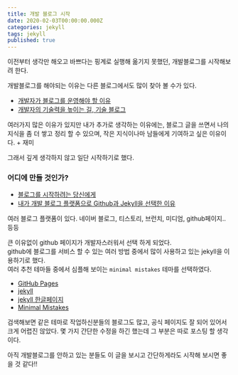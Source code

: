 ```yaml
---
title: 개발 블로그 시작
date: 2020-02-03T00:00:00.000Z
categories: jekyll
tags: jekyll
published: true
---
```

이전부터 생각만 해오고 바쁘다는 핑계로 실행해 옮기지 못했던, 개발블로그를 시작해보려 한다.

개발블로그를 해야되는 이유는 다른 블로그에서도 많이 찾아 볼 수가 있다.
* [개발자가 블로그를 운영해야 할 이유](https://taegon.kim/archives/7107)
* [개발자의 기술력을 높이는 길, 기술 블로그](https://brunch.co.kr/@thswlsgh/6)

여러가지 많은 이유가 있지만 내가 추가로 생각하는 이유에는, 블로그 글을 쓰면서 나의 지식을 좀 더 쌓고 정리 할 수 있으며, 작은 지식이나마 남들에게 기여하고 싶은 이유이다. + 재미

그래서 깊게 생각하지 않고 일단 시작하기로 했다.



### 어디에 만들 것인가?
* [블로그를 시작하려는 당신에게](https://cheese10yun.github.io/blog-start/)
* [내가 개발 블로그 플랫폼으로 Github과 Jekyll을 선택한 이유](https://wormwlrm.github.io/2018/07/07/Why-I-select-Github-and-Jekyll-for-my-development-blog.html)

여러 블로그 플랫폼이 있다. 네이버 블로그, 티스토리, 브런치, 미디엄, github페이지.. 등등

큰 이유없이 github 페이지가 개발자스러워서 선택 하게 되었다.  
github에 블로그를 서비스 할 수 있는 여러 방법 중에서 많이 사용하고 있는 jekyll을 이용하기로 했다.  
여러 추천 테마들 중에서 심플해 보이는 `minimal mistakes` 테마를 선택하였다.

* [GitHub Pages](https://pages.github.com/)
* [jekyll](https://jekyllrb.com/)
* [jekyll 한글페이지](https://jekyllrb-ko.github.io/)
* [Minimal Mistakes](https://mmistakes.github.io/minimal-mistakes/)

검색해보면 같은 테마로 작업하신분들의 블로그도 많고, 공식 페이지도 잘 되어 있어서 크게 어렵진 않았다. 몇 가지 간단한 수정을 하긴 했는데 그 부분은 따로 포스팅 할 생각이다.

아직 개발블로그를 안하고 있는 분들도 이 글을 보시고 간단하게라도 시작해 보시면 좋을 것 같다!!
